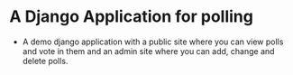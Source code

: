 
# A Django Application for polling

- A demo django application with a public site where you can view polls and vote in them and an admin site where you can add, change and delete polls.
